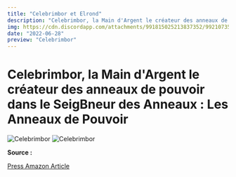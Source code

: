 ```yaml
---
title: "Celebrimbor et Elrond"
description: "Celebrimbor, la Main d'Argent le créateur des anneaux de pouvoir"
img: https://cdn.discordapp.com/attachments/991815025213837352/992107350846615662/20220628_104240.jpg
date: "2022-06-28"
preview: "Celebrimbor"
---
```


# **Celebrimbor, la Main d'Argent le créateur des anneaux de pouvoir dans le SeigBneur des Anneaux : Les Anneaux de Pouvoir** 

![Celebrimbor](https://cdn.discordapp.com/attachments/991815025213837352/992107351597383771/20220628_110316.jpg)
![Celebrimbor](https://cdn.discordapp.com/attachments/991815025213837352/992107350846615662/20220628_104240.jpg)

**Source :** 

[Press Amazon Article](https://press.amazonstudios.com/us/en/cast/charles-edwards/1102)

